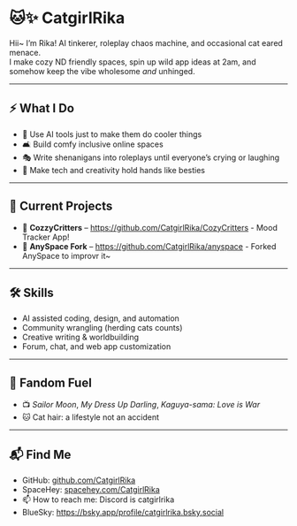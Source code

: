 # 🐱✨ CatgirlRika

Hii~ I’m Rika! AI tinkerer, roleplay chaos machine, and occasional cat eared menace.  
I make cozy ND friendly spaces, spin up wild app ideas at 2am, and somehow keep the vibe wholesome *and* unhinged.

---

## ⚡ What I Do
- 🤖 Use AI tools just to make them do cooler things
- 🛋 Build comfy inclusive online spaces
- 🎭 Write shenanigans into roleplays until everyone’s crying or laughing
- 🎨 Make tech and creativity hold hands like besties

---

## 📂 Current Projects
- 🐾 **CozzyCritters** – https://github.com/CatgirlRika/CozyCritters -  Mood Tracker App! 
- 🌌 **AnySpace Fork** – https://github.com/CatgirlRika/anyspace - Forked AnySpace to improvr it~

---

## 🛠 Skills
- AI assisted coding, design, and automation  
- Community wrangling (herding cats counts)  
- Creative writing & worldbuilding  
- Forum, chat, and web app customization  

---

## 💖 Fandom Fuel
- 📺 *Sailor Moon*, *My Dress Up Darling*, *Kaguya-sama: Love is War*  
- 🐱 Cat hair: a lifestyle not an accident  

---

## 📬 Find Me
- GitHub: [github.com/CatgirlRika](#GitHub)  
- SpaceHey: [spacehey.com/CatgirlRika](SpaceHey)  
- 📫 How to reach me: Discord is catgirlrika
- BlueSky: https://bsky.app/profile/catgirlrika.bsky.social

<!---
Rikaxnipah/Rikaxnipah is a ✨ special ✨ repository because its `README.md` (this file) appears on your GitHub profile.
You can click the Preview link to take a look at your changes.
--->
